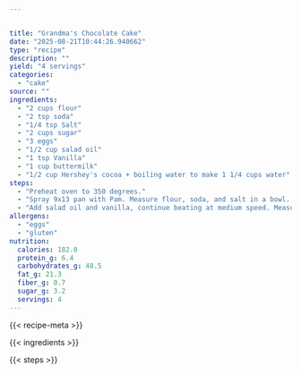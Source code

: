 ```yaml
---


title: "Grandma's Chocolate Cake"
date: "2025-08-21T10:44:26.940662"
type: "recipe"
description: ""
yield: "4 servings"
categories:
  - "cake"
source: ""
ingredients:
  - "2 cups flour"
  - "2 tsp soda"
  - "1/4 tsp Salt"
  - "2 cups sugar"
  - "3 eggs"
  - "1/2 cup salad oil"
  - "1 tsp Vanilla"
  - "1 cup buttermilk"
  - "1/2 cup Hershey's cocoa + boiling water to make 1 1/4 cups water"
steps:
  - "Preheat oven to 350 degrees."
  - "Spray 9x13 pan with Pam. Measure flour, soda, and salt in a bowl. In large mixer bowl, beat sugar and eggs."
  - "Add salad oil and vanilla, continue beating at medium speed. Measure cocoa in measuring cup, add boiling water to make 1 1/4 cup mixture, mix well. Add to other mixture and continue beating. Add buttermilk. Continue beating. Add flour mixture. Continue beating at medium speed until all ingredients are mixed well. Beat at a higher speed for 30 seconds. Pour into pan. Bake at 350 degrees for 35-40 minutes, or until clears toothpick test. Cool in pan and frost with favorite frosting."
allergens:
  - "eggs"
  - "gluten"
nutrition:
  calories: 182.0
  protein_g: 6.4
  carbohydrates_g: 48.5
  fat_g: 21.3
  fiber_g: 0.7
  sugar_g: 3.2
  servings: 4
---
```


{{< recipe-meta >}}

{{< ingredients >}}

{{< steps >}}
